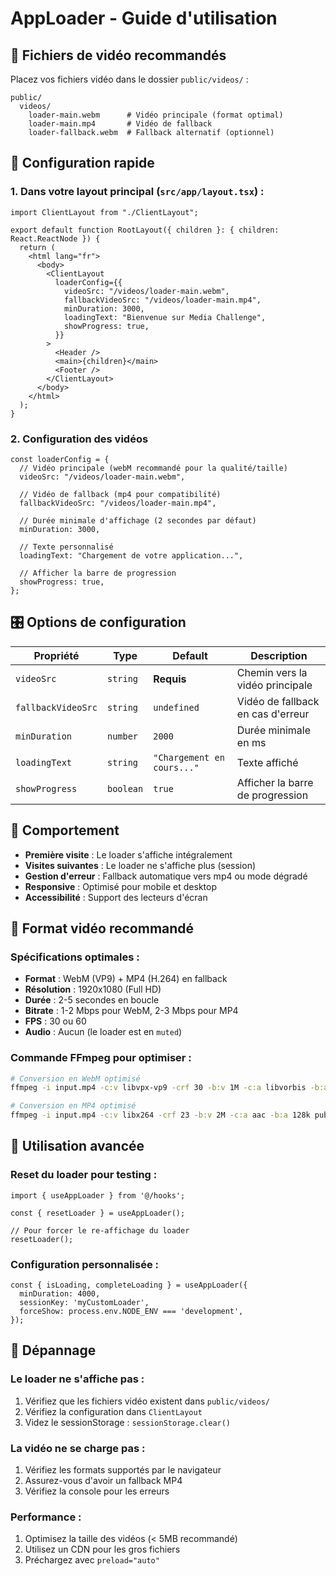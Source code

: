 # AppLoader - Guide d'utilisation

## 📁 Fichiers de vidéo recommandés

Placez vos fichiers vidéo dans le dossier `public/videos/` :

```
public/
  videos/
    loader-main.webm      # Vidéo principale (format optimal)
    loader-main.mp4       # Vidéo de fallback
    loader-fallback.webm  # Fallback alternatif (optionnel)
```

## 🚀 Configuration rapide

### 1. Dans votre layout principal (`src/app/layout.tsx`) :

```tsx
import ClientLayout from "./ClientLayout";

export default function RootLayout({ children }: { children: React.ReactNode }) {
  return (
    <html lang="fr">
      <body>
        <ClientLayout
          loaderConfig={{
            videoSrc: "/videos/loader-main.webm",
            fallbackVideoSrc: "/videos/loader-main.mp4",
            minDuration: 3000,
            loadingText: "Bienvenue sur Media Challenge",
            showProgress: true,
          }}
        >
          <Header />
          <main>{children}</main>
          <Footer />
        </ClientLayout>
      </body>
    </html>
  );
}
```

### 2. Configuration des vidéos

```tsx
const loaderConfig = {
  // Vidéo principale (webM recommandé pour la qualité/taille)
  videoSrc: "/videos/loader-main.webm",
  
  // Vidéo de fallback (mp4 pour compatibilité)
  fallbackVideoSrc: "/videos/loader-main.mp4",
  
  // Durée minimale d'affichage (2 secondes par défaut)
  minDuration: 3000,
  
  // Texte personnalisé
  loadingText: "Chargement de votre application...",
  
  // Afficher la barre de progression
  showProgress: true,
};
```

## 🎛️ Options de configuration

| Propriété          | Type      | Default                    | Description                       |
| ------------------ | --------- | -------------------------- | --------------------------------- |
| `videoSrc`         | `string`  | **Requis**                 | Chemin vers la vidéo principale   |
| `fallbackVideoSrc` | `string`  | `undefined`                | Vidéo de fallback en cas d'erreur |
| `minDuration`      | `number`  | `2000`                     | Durée minimale en ms              |
| `loadingText`      | `string`  | `"Chargement en cours..."` | Texte affiché                     |
| `showProgress`     | `boolean` | `true`                     | Afficher la barre de progression  |

## 📱 Comportement

- **Première visite** : Le loader s'affiche intégralement
- **Visites suivantes** : Le loader ne s'affiche plus (session)
- **Gestion d'erreur** : Fallback automatique vers mp4 ou mode dégradé
- **Responsive** : Optimisé pour mobile et desktop
- **Accessibilité** : Support des lecteurs d'écran

## 🎨 Format vidéo recommandé

### Spécifications optimales :
- **Format** : WebM (VP9) + MP4 (H.264) en fallback
- **Résolution** : 1920x1080 (Full HD)
- **Durée** : 2-5 secondes en boucle
- **Bitrate** : 1-2 Mbps pour WebM, 2-3 Mbps pour MP4
- **FPS** : 30 ou 60
- **Audio** : Aucun (le loader est en `muted`)

### Commande FFmpeg pour optimiser :

```bash
# Conversion en WebM optimisé
ffmpeg -i input.mp4 -c:v libvpx-vp9 -crf 30 -b:v 1M -c:a libvorbis -b:a 128k public/videos/loader-main.webm

# Conversion en MP4 optimisé
ffmpeg -i input.mp4 -c:v libx264 -crf 23 -b:v 2M -c:a aac -b:a 128k public/videos/loader-main.mp4
```

## 🔧 Utilisation avancée

### Reset du loader pour testing :

```tsx
import { useAppLoader } from '@/hooks';

const { resetLoader } = useAppLoader();

// Pour forcer le re-affichage du loader
resetLoader();
```

### Configuration personnalisée :

```tsx
const { isLoading, completeLoading } = useAppLoader({
  minDuration: 4000,
  sessionKey: 'myCustomLoader',
  forceShow: process.env.NODE_ENV === 'development',
});
```

## 🐛 Dépannage

### Le loader ne s'affiche pas :
1. Vérifiez que les fichiers vidéo existent dans `public/videos/`
2. Vérifiez la configuration dans `ClientLayout`
3. Videz le sessionStorage : `sessionStorage.clear()`

### La vidéo ne se charge pas :
1. Vérifiez les formats supportés par le navigateur
2. Assurez-vous d'avoir un fallback MP4
3. Vérifiez la console pour les erreurs

### Performance :
1. Optimisez la taille des vidéos (< 5MB recommandé)
2. Utilisez un CDN pour les gros fichiers
3. Préchargez avec `preload="auto"`
